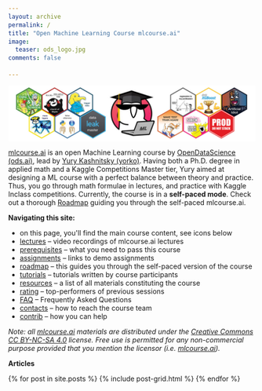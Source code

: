 ```yaml
---
layout: archive
permalink: /
title: "Open Machine Learning Course mlcourse.ai"
image:
  teaser: ods_logo.jpg
comments: false
    
---
```


<img src='../images/ods_stickers.jpg' align='center'>

[mlcourse.ai](https://mlcourse.ai) is an open Machine Learning course by [OpenDataScience (ods.ai)](https://ods.ai/), lead by [Yury Kashnitsky (yorko)](https://yorko.github.io/). Having both a Ph.D. degree in applied math and a Kaggle Competitions Master tier, Yury aimed at designing a ML course with a perfect balance between theory and practice. Thus, you go through math formulae in lectures, and practice with Kaggle Inclass competitions. Currently, the course is in a **self-paced mode**. Check out a thorough [Roadmap](roadmap) guiding you through the self-paced mlcourse.ai.

 
 **Navigating this site:**
 
 - on this page, you'll find the main course content, see icons below
 - [lectures](lectures) – video recordings of mlcourse.ai lectures 
 - [prerequisites](prerequisites) – what you need to pass this course
 - [assignments](assignments) – links to demo assignments
 - [roadmap](roadmap) – this guides you through the self-paced version of the course
 - [tutorials](tutorials) – tutorials written by course participants
 - [resources](resources) – a list of all materials constituting the course
 - [rating](rating) – top-performers of previous sessions
 - [FAQ](faq) – Frequently Asked Questions
 - [contacts](contacts) – how to reach the course team
 - [contrib](contrib) – how you can help 

*Note: all [mlcourse.ai](https://mlcourse.ai) materials are distributed under the [Creative Commons CC BY-NC-SA 4.0](https://creativecommons.org/licenses/by-nc-sa/4.0/) license. Free use is permitted for any non-commercial purpose provided that you mention the licensor (i.e. [mlcourse.ai](https://mlcourse.ai)).*
 
 **Articles**
 <br>
 
<div class="tiles">
{% for post in site.posts %}
	{% include post-grid.html %}
{% endfor %}
</div><!-- /.tiles -->
